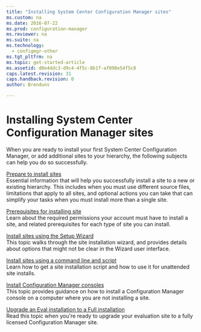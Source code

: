 ```yaml
---
title: "Installing System Center Configuration Manager sites"
ms.custom: na
ms.date: 2016-07-22
ms.prod: configuration-manager
ms.reviewer: na
ms.suite: na
ms.technology:
  - configmgr-other
ms.tgt_pltfrm: na
ms.topic: get-started-article
ms.assetid: d0e4ddc3-d9c4-4f5c-8b1f-af098e54f5c8
caps.latest.revision: 31
caps.handback.revision: 0
author: Brenduns

---
```

# Installing System Center Configuration Manager sites

When you are ready to install your first System Center Configuration Manager, or add additional sites to your hierarchy, the following subjects can help you do so successfully.


[Prepare to install sites](../../../../core/servers/deploy/install/prepare-to-install-sites.md)    
Essential information that will help you successfully install a site to a new or existing hierarchy. This includes when you must use different source files, limitations that apply to all sites, and optional actions you can take that can simplify your tasks when you must install more than a single site.


[Prerequisites for installing site](../../../../core/servers/deploy/install/prerequisites-for-installing-sites.md)   
Learn about the required permissions your account must have to install a site, and related prerequisites for each type of site you can install.


[Install sites using the Setup Wizard](../../../../core/servers/deploy/install/use-the-setup-wizard-to-install-sites.md)    
This topic walks through the site installation wizard, and provides details about options that might not be clear in the Wizard user interface.  

[Install sites using a command line and script](../../../../core/servers/deploy/install/use-a-command-line-to-install-sites.md)   
Learn how to get a site installation script and how to use it for unattended site installs.

[Install Configuration Manager consoles](../../../../core/servers/deploy/install/install-consoles.md)     
This topic provides guidance on how to install a Configuration Manager console on a computer where you are not installing a site.

[Upgrade an Eval installation to a Full installation](../../../../core/servers/deploy/install/upgrade-an-evaluation-install-to-a-full-install.md)   
Read this topic when you're ready to upgrade your evaluation site to a fully licensed Configuration Manager site.
